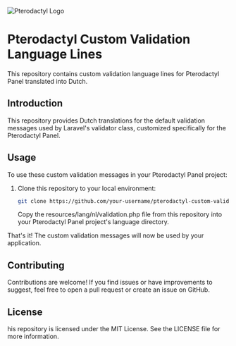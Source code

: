 ![Pterodactyl Logo](https://cdn.pterodactyl.io/logos/new/pterodactyl_logo_transparent.png)

# Pterodactyl Custom Validation Language Lines

This repository contains custom validation language lines for Pterodactyl Panel translated into Dutch.

## Introduction

This repository provides Dutch translations for the default validation messages used by Laravel's validator class, customized specifically for the Pterodactyl Panel.

## Usage

To use these custom validation messages in your Pterodactyl Panel project:

1. Clone this repository to your local environment:

   ```bash
   git clone https://github.com/your-username/pterodactyl-custom-validation.git
   ```
   Copy the resources/lang/nl/validation.php file from this repository into your Pterodactyl Panel project's language directory.

That's it! The custom validation messages will now be used by your application.

## Contributing

Contributions are welcome! If you find issues or have improvements to suggest, feel free to open a pull request or create an issue on GitHub.

## License

his repository is licensed under the MIT License. See the LICENSE file for more information.